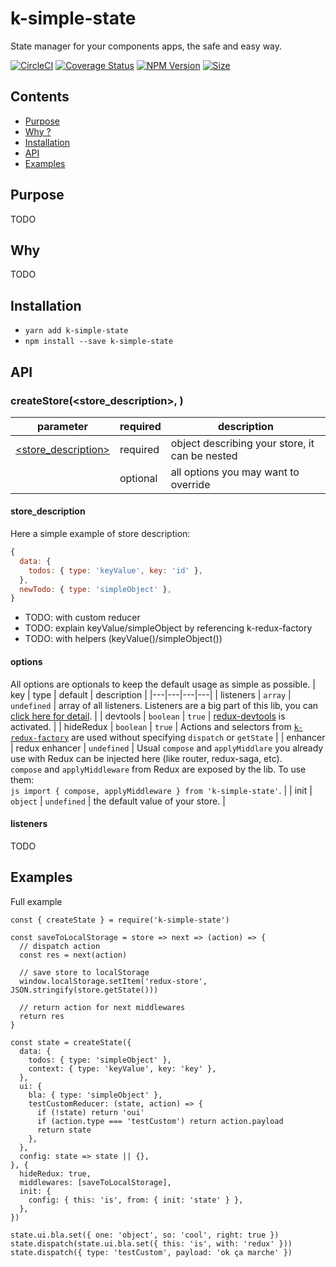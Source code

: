 # k-simple-state

State manager for your components apps, the safe and easy way.

[![CircleCI](https://circleci.com/gh/alakarteio/k-simple-state.svg?style=shield)](https://circleci.com/gh/alakarteio/k-simple-state) [![Coverage Status](https://coveralls.io/repos/github/alakarteio/k-simple-state/badge.svg?branch=master)](https://coveralls.io/github/alakarteio/k-simple-state?branch=master) [![NPM Version](https://badge.fury.io/js/k-simple-state.svg)](https://www.npmjs.com/package/k-simple-state)
[![Size](http://img.badgesize.io/alakarteio/k-simple-state/master/index.js.svg)]()


## Contents
 - [Purpose](#purpose)
 - [Why ?](#why)
 - [Installation](#installation)
 - [API](#api)
 - [Examples](#examples)

## Purpose
TODO

## Why
TODO

## Installation
 - `yarn add k-simple-state`
 - `npm install --save k-simple-state`

## API
### createStore(<store_description>, <options>)
| parameter | required | description |
|---|---|---|
| [<store_description>](#store_description) | required | object describing your store, it can be nested |
| [<options>](#options) | optional | all options you may want to override |

#### store_description
Here a simple example of store description:
```js
{
  data: {
    todos: { type: 'keyValue', key: 'id' },
  },
  newTodo: { type: 'simpleObject' },
}
```

- TODO: with custom reducer
- TODO: explain keyValue/simpleObject by referencing k-redux-factory
- TODO: with helpers (keyValue()/simpleObject())

#### options
All options are optionals to keep the default usage as simple as possible.
| key | type | default | description |
|---|---|---|---|
| listeners | `array` | `undefined` | array of all listeners. Listeners are a big part of this lib, you can [click here for detail](#TODO). |
| devtools | `boolean` | `true` | [redux-devtools](https://github.com/zalmoxisus/redux-devtools-extension) is activated. |
| hideRedux | `boolean` | `true` | Actions and selectors from [`k-redux-factory`](https://github.com/alakarteio/k-redux-factory) are used without specifying `dispatch` or `getState` |
| enhancer | redux enhancer | `undefined` | Usual `compose` and `applyMiddlare` you already use with Redux can be injected here (like router, redux-saga, etc). <br />`compose` and `applyMiddleware` from Redux are exposed by the lib. To use them:<br /> ```js import { compose, applyMiddleware } from 'k-simple-state'```. |
| init | `object` | `undefined` | the default value of your store. |

#### listeners
TODO

## Examples
Full example
```es6
const { createState } = require('k-simple-state')

const saveToLocalStorage = store => next => (action) => {
  // dispatch action
  const res = next(action)

  // save store to localStorage
  window.localStorage.setItem('redux-store', JSON.stringify(store.getState()))

  // return action for next middlewares
  return res
}

const state = createState({
  data: {
    todos: { type: 'simpleObject' },
    context: { type: 'keyValue', key: 'key' },
  },
  ui: {
    bla: { type: 'simpleObject' },
    testCustomReducer: (state, action) => {
      if (!state) return 'oui'
      if (action.type === 'testCustom') return action.payload
      return state
    },
  },
  config: state => state || {},
}, {
  hideRedux: true,
  middlewares: [saveToLocalStorage],
  init: {
    config: { this: 'is', from: { init: 'state' } },
  },
})

state.ui.bla.set({ one: 'object', so: 'cool', right: true })
state.dispatch(state.ui.bla.set({ this: 'is', with: 'redux' }))
state.dispatch({ type: 'testCustom', payload: 'ok ça marche' })
```
